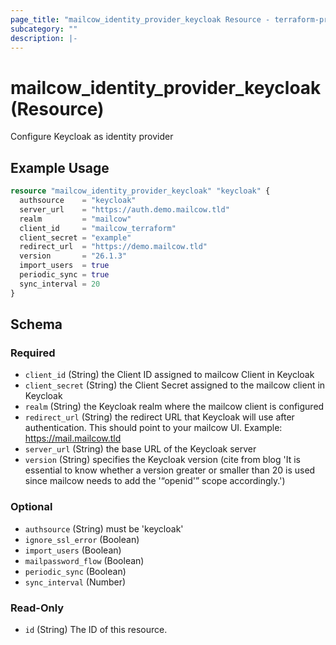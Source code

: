 ```yaml
---
page_title: "mailcow_identity_provider_keycloak Resource - terraform-provider-mailcow"
subcategory: ""
description: |-
---
```


# mailcow_identity_provider_keycloak (Resource)

Configure Keycloak as identity provider

## Example Usage
```terraform
resource "mailcow_identity_provider_keycloak" "keycloak" {
  authsource    = "keycloak"
  server_url    = "https://auth.demo.mailcow.tld"
  realm         = "mailcow"
  client_id     = "mailcow_terraform"
  client_secret = "example"
  redirect_url  = "https://demo.mailcow.tld"
  version       = "26.1.3"
  import_users  = true
  periodic_sync = true
  sync_interval = 20
}
```

<!-- schema generated by tfplugindocs -->
## Schema

### Required

- `client_id` (String) the Client ID assigned to mailcow Client in Keycloak
- `client_secret` (String) the Client Secret assigned to the mailcow client in Keycloak
- `realm` (String) the Keycloak realm where the mailcow client is configured
- `redirect_url` (String) the redirect URL that Keycloak will use after authentication. This should point to your mailcow UI. Example: https://mail.mailcow.tld
- `server_url` (String) the base URL of the Keycloak server
- `version` (String) specifies the Keycloak version (cite from blog 'It is essential to know whether a version greater or smaller than 20 is used since mailcow needs to add the '“openid'” scope accordingly.')

### Optional

- `authsource` (String) must be 'keycloak'
- `ignore_ssl_error` (Boolean)
- `import_users` (Boolean)
- `mailpassword_flow` (Boolean)
- `periodic_sync` (Boolean)
- `sync_interval` (Number)

### Read-Only

- `id` (String) The ID of this resource.
